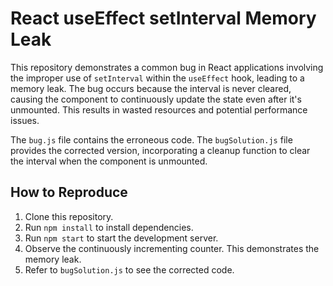 # React useEffect setInterval Memory Leak

This repository demonstrates a common bug in React applications involving the improper use of `setInterval` within the `useEffect` hook, leading to a memory leak.  The bug occurs because the interval is never cleared, causing the component to continuously update the state even after it's unmounted.  This results in wasted resources and potential performance issues.

The `bug.js` file contains the erroneous code.  The `bugSolution.js` file provides the corrected version, incorporating a cleanup function to clear the interval when the component is unmounted. 

## How to Reproduce

1. Clone this repository.
2. Run `npm install` to install dependencies.
3. Run `npm start` to start the development server.
4. Observe the continuously incrementing counter.  This demonstrates the memory leak. 
5. Refer to `bugSolution.js` to see the corrected code.
